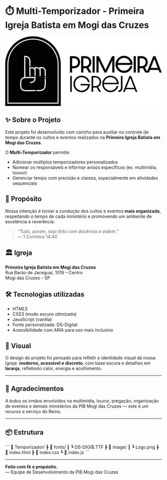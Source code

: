 
# ⏱️ Multi-Temporizador - Primeira Igreja Batista em Mogi das Cruzes

![Logo da Primeira Igreja Batista em Mogi das Cruzes](./image/Logo.png)

## ✨ Sobre o Projeto

Este projeto foi desenvolvido com carinho para auxiliar no controle de tempo durante os cultos e eventos realizados na **Primeira Igreja Batista em Mogi das Cruzes**.

O **Multi-Temporizador** permite:
- Adicionar múltiplos temporizadores personalizados
- Nomear os responsáveis e informar avisos específicos (ex: multimídia, louvor)
- Gerenciar tempo com precisão e clareza, especialmente em atividades sequenciais

## 📍 Propósito

Nossa intenção é tornar a condução dos cultos e eventos **mais organizada**, respeitando o tempo de cada ministério e promovendo um ambiente de excelência e reverência.

> _“Tudo, porém, seja feito com decência e ordem.”_  
> — 1 Coríntios 14:40

## 🏛️ Igreja

**Primeira Igreja Batista em Mogi das Cruzes**  
Rua Barão de Jaceguai, 1019 – Centro  
Mogi das Cruzes – SP  

## 🛠️ Tecnologias utilizadas

- HTML5
- CSS3 (modo escuro otimizado)
- JavaScript (vanilla)
- Fonte personalizada: DS-Digital
- Acessibilidade com ARIA para uso mais inclusivo

## 🎨 Visual

O design do projeto foi pensado para refletir a identidade visual da nossa igreja: **moderno, acessível e discreto**, com base escura e detalhes em **laranja**, refletindo calor, energia e acolhimento.

---

## 🙏 Agradecimentos

A todos os irmãos envolvidos na multimídia, louvor, pregação, organização de eventos e demais ministérios da PIB Mogi das Cruzes — este é um recurso a serviço do Reino.

---

## 📦 Estrutura

\`\`\`
📁 Temporizador/
 ┣ 📁 fonts/
 ┃ ┗ DS-DIGIB.TTF
 ┣ 📁 image/
 ┃ ┗ Logo.png
 ┣ 📄 index.html
 ┣ 📄 index.css
 ┗ 📄 index.js
\`\`\`

---

**Feito com fé e propósito.**  
— Equipe de Desenvolvimento da PIB Mogi das Cruzes
